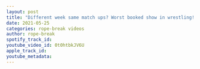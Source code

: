 ```yaml
---
layout: post
title: "Different week same match ups? Worst booked show in wrestling! | WWE Monday Night RAW Review"
date: 2021-05-25
categories: rope-break videos
author: rope-break
spotify_track_id: 
youtube_video_id: 0t0htbkJV6U
apple_track_id: 
youtube_metadata: 
---
```

